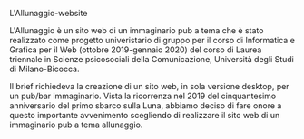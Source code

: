 L'Allunaggio-website

L'Allunaggio è un sito web di un immaginario pub a tema che è stato realizzato come progetto univeristario di gruppo per il corso di Informatica e Grafica per il Web (ottobre 2019-gennaio 2020) del corso di Laurea triennale in Scienze psicosociali della Comunicazione, Università degli Studi di Milano-Bicocca.

Il brief richiedeva la creazione di un sito web, in sola versione desktop, per un pub/bar immaginario.
Vista la ricorrenza nel 2019 del cinquantesimo anniversario del primo sbarco sulla Luna, abbiamo deciso di fare onore a questo importante avvenimento scegliendo di realizzare il sito web di un immaginario pub a tema allunaggio.
